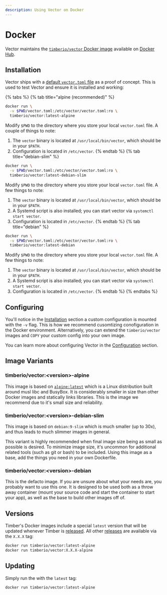 ```yaml
---
description: Using Vector on Docker
---
```


# Docker

Vector maintains the [`timberio/vector` Docker image][url.docker_hub_vector]
available on [Docker Hub][url.docker_hub_vector].

## Installation

Vector ships with a [default `vector.toml` file][url.default_configuration]
as a proof of concept. This is used to test Vector and ensure it is installed
and working:

{% tabs %}
{% tab title="alpine (recommended)" %}
```bash
docker run \
  -v $PWD/vector.toml:/etc/vector/vector.toml:ro \
  timberio/vector:latest-alpine
```

Modify `$PWD` to the directory where you store your local `vector.toml` file.
A couple of things to note:

1. The `vector` binary is located at `/usr/local/bin/vector`, which should be in
your `$PATH`.
2. Configuration is located in `/etc/vector`.
{% endtab %}
{% tab title="debian-slim" %}
```bash
docker run \
  -v $PWD/vector.toml:/etc/vector/vector.toml:ro \
  timberio/vector:latest-debian-slim
```

Modify `$PWD` to the directory where you store your local `vector.toml` file.
A few things to note:

1. The `vector` binary is located at `/usr/local/bin/vector`, which should be in
your `$PATH`.
2. A Systemd script is also installed; you can start vector via `systemctl start vector`.
3. Configuration is located in `/etc/vector`.
{% endtab %}
{% tab title="debian" %}
```bash
docker run \
  -v $PWD/vector.toml:/etc/vector/vector.toml:ro \
  timberio/vector:latest-debian
```

Modify `$PWD` to the directory where you store your local `vector.toml` file.
A few things to note:

1. The `vector` binary is located at `/usr/local/bin/vector`, which should be in
your `$PATH`.
2. A Systemd script is also installed; you can start vector via `systemctl start vector`.
3. Configuration is located in `/etc/vector`.
{% endtab %}
{% endtabs %}

## Configuring

You'll notice in the [Installation](#installation) section a custom
configuration is mounted with the `-v` flag. This is how we recommend
cusomtizing conofiguration in the Docker environment. Alternatively,
you can extend the `timberio/vector` images and `COPY` your custom config
into your own image.

You can learn more about configuring Vector in the
[Configuration][docs.configuration] section.

## Image Variants

### timberio/vector:&lt;version&gt;-alpine

This image is based on [`alpine:latest`][url.docker_alpine] which is a Linux
distribution built around musl libc and BusyBox. It is considerably smaller in
size than other Docker images and statically links libraries. This is the image
we recommend due to it's small size and reliability.

### timberio/vector:&lt;version&gt;-debian-slim

This image is based on `debian:9-slim` which is much smaller (up to 30x), and
thus leads to much slimmer images in general.

This variant is highly recommended when final image size being as small as
possible is desired. To minimize image size, it's uncommon for additional
related tools (such as git or bash) to be included. Using this image as a
base, add the things you need in your own Dockerfile.

### timberio/vector:&lt;version&gt;-debian

This is the defacto image. If you are unsure about what your needs are, you
probably want to use this one. It is designed to be used both as a throw away
container (mount your source code and start the container to start your app),
as well as the base to build other images off of.

## Versions

Timber's Docker images include a special `latest` version that will be updated
whenever Timber is [released][url.releases]. All other [releases][url.releases]
are available via the `X.X.X` tag:

```bash
docker run timberio/vector:latest-alpine
docker run timberio/vector:X.X.X-alpine
```

## Updating

Simply run the with the `latest` tag:

```bash
docker run timberio/vector:latest-alpine
```


[docs.configuration]: ../../../usage/configuration
[url.default_configuration]: https://github.com/timberio/vector/blob/master/config/vector.toml
[url.docker_alpine]: https://hub.docker.com/_/alpine
[url.docker_hub_vector]: https://hub.docker.com/r/timberio/vector
[url.releases]: https://github.com/timberio/vector/releases
